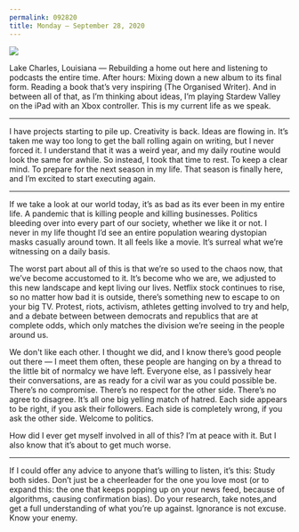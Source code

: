 ```yaml
---
permalink: 092820
title: Monday — September 28, 2020
---
```


![][image-1]

Lake Charles, Louisiana — Rebuilding a home out here and listening to podcasts the entire time. After hours: Mixing down a new album to its final form. Reading a book that’s very inspiring (The Organised Writer). And in between all of that, as I’m thinking about ideas, I’m playing Stardew Valley on the iPad with an Xbox controller. This is my current life as we speak.

---- 

I have projects starting to pile up. Creativity is back. Ideas are flowing in. It’s taken me way too long to get the ball rolling again on writing, but I never forced it. I understand that it was a weird year, and my daily routine would look the same for awhile. So instead, I took that time to rest. To keep a clear mind. To prepare for the next season in my life. That season is finally here, and I’m excited to start executing again.

---- 

If we take a look at our world today, it’s as bad as its ever been in my entire life. A pandemic that is killing people and killing businesses. Politics bleeding over into every part of our society, whether we like it or not. I never in my life thought I’d see an entire population wearing dystopian masks casually around town. It all feels like a movie. It’s surreal what we’re witnessing on a daily basis.

The worst part about all of this is that we’re so used to the chaos now, that we’ve become accustomed to it. It’s become who we are, we adjusted to this new landscape and kept living our lives. Netflix stock continues to rise, so no matter how bad it is outside, there’s something new to escape to on your big TV. Protest, riots, activism, athletes getting involved to try and help, and a debate between between democrats and republics that are at complete odds, which only matches the division we’re seeing in the people around us.

We don't like each other. I thought we did, and I know there’s good people out there — I meet them often, these people are hanging on by a thread to the little bit of normalcy we have left. Everyone else, as I passively hear their conversations, are as ready for a civil war as you could possible be. There’s no compromise. There’s no respect for the other side. There’s no agree to disagree. It’s all one big yelling match of hatred. Each side appears to be right, if you ask their followers. Each side is completely wrong, if you ask the other side. Welcome to politics.

How did I ever get myself involved in all of this? I’m at peace with it. But I also know that it’s about to get much worse.

---- 

If I could offer any advice to anyone that’s willing to listen, it’s this: Study both sides. Don’t just be a cheerleader for the one you love most (or to expand this: the one that keeps popping up on your news feed, because of algorithms, causing confirmation bias). Do your research, take notes,and get a full understanding of what you’re up against. Ignorance is not excuse. Know your enemy.

[image-1]:	https://i.imgur.com/shihOw4.jpg